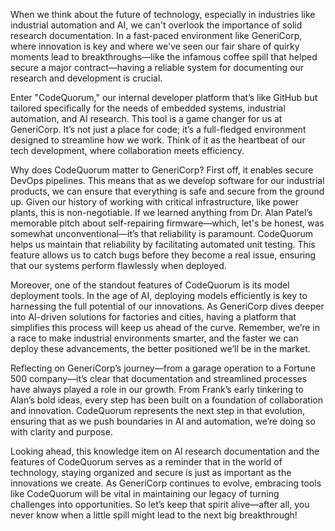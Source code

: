 When we think about the future of technology, especially in industries like industrial automation and AI, we can't overlook the importance of solid research documentation. In a fast-paced environment like GeneriCorp, where innovation is key and where we've seen our fair share of quirky moments lead to breakthroughs—like the infamous coffee spill that helped secure a major contract—having a reliable system for documenting our research and development is crucial.

Enter "CodeQuorum," our internal developer platform that’s like GitHub but tailored specifically for the needs of embedded systems, industrial automation, and AI research. This tool is a game changer for us at GeneriCorp. It’s not just a place for code; it’s a full-fledged environment designed to streamline how we work. Think of it as the heartbeat of our tech development, where collaboration meets efficiency.

Why does CodeQuorum matter to GeneriCorp? First off, it enables secure DevOps pipelines. This means that as we develop software for our industrial products, we can ensure that everything is safe and secure from the ground up. Given our history of working with critical infrastructure, like power plants, this is non-negotiable. If we learned anything from Dr. Alan Patel’s memorable pitch about self-repairing firmware—which, let's be honest, was somewhat unconventional—it’s that reliability is paramount. CodeQuorum helps us maintain that reliability by facilitating automated unit testing. This feature allows us to catch bugs before they become a real issue, ensuring that our systems perform flawlessly when deployed.

Moreover, one of the standout features of CodeQuorum is its model deployment tools. In the age of AI, deploying models efficiently is key to harnessing the full potential of our innovations. As GeneriCorp dives deeper into AI-driven solutions for factories and cities, having a platform that simplifies this process will keep us ahead of the curve. Remember, we’re in a race to make industrial environments smarter, and the faster we can deploy these advancements, the better positioned we’ll be in the market.

Reflecting on GeneriCorp’s journey—from a garage operation to a Fortune 500 company—it’s clear that documentation and streamlined processes have always played a role in our growth. From Frank’s early tinkering to Alan’s bold ideas, every step has been built on a foundation of collaboration and innovation. CodeQuorum represents the next step in that evolution, ensuring that as we push boundaries in AI and automation, we’re doing so with clarity and purpose.

Looking ahead, this knowledge item on AI research documentation and the features of CodeQuorum serves as a reminder that in the world of technology, staying organized and secure is just as important as the innovations we create. As GeneriCorp continues to evolve, embracing tools like CodeQuorum will be vital in maintaining our legacy of turning challenges into opportunities. So let’s keep that spirit alive—after all, you never know when a little spill might lead to the next big breakthrough!